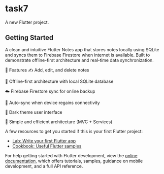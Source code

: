 # task7

A new Flutter project.

## Getting Started

A clean and intuitive Flutter Notes app that stores notes locally using SQLite and syncs them to Firebase Firestore when internet is available. Built to demonstrate offline-first architecture and real-time data synchronization.

🚀 Features
✍️ Add, edit, and delete notes

📶 Offline-first architecture with local SQLite database

☁️ Firebase Firestore sync for online backup

🔄 Auto-sync when device regains connectivity

🌙 Dark theme user interface

🧠 Simple and efficient architecture (MVC + Services)

A few resources to get you started if this is your first Flutter project:

- [Lab: Write your first Flutter app](https://docs.flutter.dev/get-started/codelab)
- [Cookbook: Useful Flutter samples](https://docs.flutter.dev/cookbook)

For help getting started with Flutter development, view the
[online documentation](https://docs.flutter.dev/), which offers tutorials,
samples, guidance on mobile development, and a full API reference.
